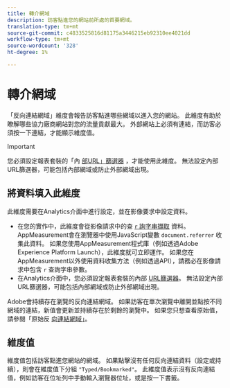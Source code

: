 ```yaml
---
title: 轉介網域
description: 訪客點進您的網站前所處的首要網域。
translation-type: tm+mt
source-git-commit: c4833525816d81175a3446215eb92310ee4021dd
workflow-type: tm+mt
source-wordcount: '328'
ht-degree: 1%

---
```



# 轉介網域

「反向連結網域」維度會報告訪客點進哪些網域以進入您的網站。 此維度有助於瞭解哪些協力廠商網站對您的流量貢獻最大。 外部網站上必須有連結，而訪客必須按一下連結，才能顯示維度值。

>[!IMPORTANT]
>
>您必須設定報表套裝的「內 [部URL」篩選器](/help/admin/admin/internal-url-filter-admin.md) ，才能使用此維度。 無法設定內部URL篩選器，可能包括內部網域或防止外部網域出現。

## 將資料填入此維度

此維度需要在Analytics介面中進行設定，並在影像要求中設定資料。

* 在您的實作中，此維度會從影像請求中的查 [`r` 詢字串擷取](/help/implement/validate/query-parameters.md) 資料。 AppMeasurement會在瀏覽器中使用JavaScript變數 `document.referrer` 收集此資料。 如果您使用AppMeasurement程式庫（例如透過Adobe Experience Platform Launch），此維度就可立即運作。 如果您在AppMeasurement以外使用資料收集方法（例如透過API），請務必在影像請求中包含 `r` 查詢字串參數。
* 在Analytics介面中，您必須設定報表套裝的內部 [URL篩選器](/help/admin/admin/internal-url-filter-admin.md)。 無法設定內部URL篩選器，可能包括內部網域或防止外部網域出現。

Adobe會持續存在瀏覽的反向連結網域。 如果訪客在單次瀏覽中離開並點按不同網域的連結，新值會更新並持續存在於剩餘的瀏覽中。 如果您只想查看原始值，請參閱「原始反 [向連結網域」](original-referring-domain.md)。

## 維度值

維度值包括訪客點進您網站的網域。 如果點擊沒有任何反向連結資料（設定或持續），則會在維度值下分組 `"Typed/Bookmarked"`。 此維度值表示沒有反向連結值，例如訪客在位址列中手動輸入瀏覽器位址，或是按一下書籤。
